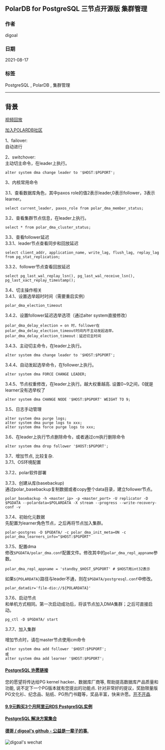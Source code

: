 ## PolarDB for PostgreSQL 三节点开源版 集群管理   
    
### 作者    
digoal    
    
### 日期    
2021-08-17    
    
### 标签    
PostgreSQL , PolarDB , 集群管理     
    
----    
    
## 背景    
[视频回放](https://www.bilibili.com/video/BV1Nv411N76M/)  
  
[加入POLARDB社区](https://h5.dingtalk.com/circle/healthCheckin.html?corpId=ding5740c29047b71a2b501b06cb5f4c1e33&a3696e77-c53f-=c01c2ad6-8cca-&cbdbhh=qwertyuiop&origin=1)    
  
1、failover:  
自动进行  
  
2、switchover:  
主动切主命令，在leader上执行。  
```  
alter system dma change leader to '$HOST:$PGPORT';  
```  
  
3、内核常用命令  
  
3\.1、查看数据库角色，其中paxos role的值2表示leader,0表示follower，3表示learner。  
```  
select current_leader, paxos_role from polar_dma_member_status;  
```  
  
3\.2、查看集群节点信息，在leader上执行。  
```  
select * from polar_dma_cluster_status;  
```  
  
3\.3、查看follower延迟  
3\.3\.1、leader节点查看同步和回放延迟  
```  
select client_addr, application_name, write_lag, flush_lag, replay_lag from pg_stat_replication;  
```  
  
3\.3\.2、follower节点查看回放延迟  
```  
select pg_last_wal_replay_lsn(), pg_last_wal_receive_lsn(), pg_last_xact_replay_timestamp();  
```  
  
3\.4、切主操作相关  
3\.4\.1、设置选举超时时间（需要重启实例）  
```  
polar_dma_election_timeout  
```  
  
3\.4\.2、设置follower延迟选举选项（通过alter system直接修改）  
```  
polar_dma_delay_election = on 时，follower在polar_dma_delay_election_timeout时间内不主动发起选举。  
polar_dma_delay_election_timeout：延迟切主时间  
```  
  
3\.4\.3、主动切主命令，在leader上执行。  
```  
alter system dma change leader to '$HOST:$PGPORT';  
```  
  
3\.4\.4、自动发起选举命令，在follower上执行。  
```  
alter system dma FORCE CHANGE LEADER;  
```  
  
3\.4\.5、节点权重修改，在leader上执行。越大权重越高. 设置0~9之间，0就是learner没有选举权了      
```  
alter system dma CHANGE NODE '$HOST:$PGPORT' WEIGHT TO 9;  
```  
  
3\.5、日志手动管理  
```  
alter system dma purge logs;  
alter system dma purge logs to xxx;  
alter system dma force purge logs to xxx;  
```  
  
  
3\.6、在leader上执行节点删除命令，或者通过cm执行删除命令  
```  
alter system dma drop follower '$HOST:$PGPORT';  
```  
  
3\.7、增加节点, 比较复杂.  
3\.7\.1、OS环境配置  
  
3\.7\.2、polar软件部署  
  
3\.7\.3、创建从库(basebackup)  
通过polar_basebackup复制数据或者copy整个data目录，建立follower节点。  
```  
polar_basebackup -h <master_ip> -p <master_port> -U replicator -D $PGDATA --polardata=$POLARDATA -X stream --progress --write-recovery-conf -v  
```  
  
3\.7\.4、初始化元数据  
先配置为learner角色节点，之后再将节点加入集群。  
```  
polar-postgres -D $PGDATA/ -c polar_dma_init_meta=ON -c polar_dma_learners_info="$HOST:$PGPORT"  
```  
  
3\.7\.5、配置dma  
修改```$PGDATA/polar_dma.conf```配置文件。修改其中的```polar_dma_repl_appname```参数。  
```  
polar_dma_repl_appname = 'standby_$HOST_$PGPORT' # $HOST用int32表示  
```  
  
如果```${POLARDATA}```路径与leader不通，则在```$PGDATA/postgresql.conf```中修改。  
```  
polar_datadir='file-dio://${POLARDATA}'  
```  
  
3\.7\.6、启动节点  
和单机方式相同。第一次启动成功后，将该节点加入DMA集群；之后可直接启动。  
```  
pg_ctl -D $PGDATA/ start  
```  
  
3\.7\.7、加入集群  
  
增加节点时，请在master节点使用cm命令  
```  
alter system dma add follower '$HOST:$PGPORT';  
或
alter system dma add learner '$HOST:$PGPORT';  
```  
  
  
#### [PostgreSQL 许愿链接](https://github.com/digoal/blog/issues/76 "269ac3d1c492e938c0191101c7238216")
您的愿望将传达给PG kernel hacker、数据库厂商等, 帮助提高数据库产品质量和功能, 说不定下一个PG版本就有您提出的功能点. 针对非常好的提议，奖励限量版PG文化衫、纪念品、贴纸、PG热门书籍等，奖品丰富，快来许愿。[开不开森](https://github.com/digoal/blog/issues/76 "269ac3d1c492e938c0191101c7238216").  
  
  
#### [9.9元购买3个月阿里云RDS PostgreSQL实例](https://www.aliyun.com/database/postgresqlactivity "57258f76c37864c6e6d23383d05714ea")
  
  
#### [PostgreSQL 解决方案集合](https://yq.aliyun.com/topic/118 "40cff096e9ed7122c512b35d8561d9c8")
  
  
#### [德哥 / digoal's github - 公益是一辈子的事.](https://github.com/digoal/blog/blob/master/README.md "22709685feb7cab07d30f30387f0a9ae")
  
  
![digoal's wechat](../pic/digoal_weixin.jpg "f7ad92eeba24523fd47a6e1a0e691b59")
  

